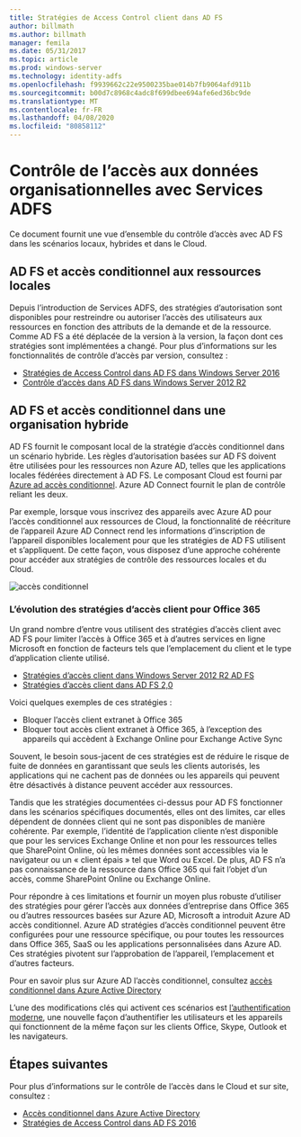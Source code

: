 ```yaml
---
title: Stratégies de Access Control client dans AD FS
author: billmath
ms.author: billmath
manager: femila
ms.date: 05/31/2017
ms.topic: article
ms.prod: windows-server
ms.technology: identity-adfs
ms.openlocfilehash: f9939662c22e9500235bae014b7fb9064afd911b
ms.sourcegitcommit: b00d7c8968c4adc8f699dbee694afe6ed36bc9de
ms.translationtype: MT
ms.contentlocale: fr-FR
ms.lasthandoff: 04/08/2020
ms.locfileid: "80858112"
---
```

# <a name="controlling-access-to-organizational-data-with-active-directory-federation-services"></a>Contrôle de l’accès aux données organisationnelles avec Services ADFS

Ce document fournit une vue d’ensemble du contrôle d’accès avec AD FS dans les scénarios locaux, hybrides et dans le Cloud.  

## <a name="ad-fs-and-conditional-access-to-on-premises-resources"></a>AD FS et accès conditionnel aux ressources locales 
Depuis l’introduction de Services ADFS, des stratégies d’autorisation sont disponibles pour restreindre ou autoriser l’accès des utilisateurs aux ressources en fonction des attributs de la demande et de la ressource.  Comme AD FS a été déplacée de la version à la version, la façon dont ces stratégies sont implémentées a changé.  Pour plus d’informations sur les fonctionnalités de contrôle d’accès par version, consultez :
- [Stratégies de Access Control dans AD FS dans Windows Server 2016](Access-Control-Policies-in-AD-FS.md)
- [Contrôle d’accès dans AD FS dans Windows Server 2012 R2](Manage-Risk-with-Conditional-Access-Control.md)


## <a name="ad-fs-and-conditional-access-in-a-hybrid-organization"></a>AD FS et accès conditionnel dans une organisation hybride  

AD FS fournit le composant local de la stratégie d’accès conditionnel dans un scénario hybride. Les règles d’autorisation basées sur AD FS doivent être utilisées pour les ressources non Azure AD, telles que les applications locales fédérées directement à AD FS.  Le composant Cloud est fourni par [Azure ad accès conditionnel](https://docs.microsoft.com/azure/active-directory/active-directory-conditional-access).  Azure AD Connect fournit le plan de contrôle reliant les deux.

Par exemple, lorsque vous inscrivez des appareils avec Azure AD pour l’accès conditionnel aux ressources de Cloud, la fonctionnalité de réécriture de l’appareil Azure AD Connect rend les informations d’inscription de l’appareil disponibles localement pour que les stratégies de AD FS utilisent et s’appliquent.  De cette façon, vous disposez d’une approche cohérente pour accéder aux stratégies de contrôle des ressources locales et du Cloud.  

![accès conditionnel](../deployment/media/Plan-Device-based-Conditional-Access-on-Premises/ADFS_ITPRO4.png)  


### <a name="the-evolution-of-client-access-policies-for-office-365"></a>L’évolution des stratégies d’accès client pour Office 365
Un grand nombre d’entre vous utilisent des stratégies d’accès client avec AD FS pour limiter l’accès à Office 365 et à d’autres services en ligne Microsoft en fonction de facteurs tels que l’emplacement du client et le type d’application cliente utilisé.  
- [Stratégies d’accès client dans Windows Server 2012 R2 AD FS](Access-Control-Policies-W2K12.md)
- [Stratégies d’accès client dans AD FS 2,0](Access-Control-Policies-in-AD-FS-2.md)

Voici quelques exemples de ces stratégies :
- Bloquer l’accès client extranet à Office 365
- Bloquer tout accès client extranet à Office 365, à l’exception des appareils qui accèdent à Exchange Online pour Exchange Active Sync

Souvent, le besoin sous-jacent de ces stratégies est de réduire le risque de fuite de données en garantissant que seuls les clients autorisés, les applications qui ne cachent pas de données ou les appareils qui peuvent être désactivés à distance peuvent accéder aux ressources.

Tandis que les stratégies documentées ci-dessus pour AD FS fonctionner dans les scénarios spécifiques documentés, elles ont des limites, car elles dépendent de données client qui ne sont pas disponibles de manière cohérente.  Par exemple, l’identité de l’application cliente n’est disponible que pour les services Exchange Online et non pour les ressources telles que SharePoint Online, où les mêmes données sont accessibles via le navigateur ou un « client épais » tel que Word ou Excel.  De plus, AD FS n’a pas connaissance de la ressource dans Office 365 qui fait l’objet d’un accès, comme SharePoint Online ou Exchange Online.

Pour répondre à ces limitations et fournir un moyen plus robuste d’utiliser des stratégies pour gérer l’accès aux données d’entreprise dans Office 365 ou d’autres ressources basées sur Azure AD, Microsoft a introduit Azure AD accès conditionnel.  Azure AD stratégies d’accès conditionnel peuvent être configurées pour une ressource spécifique, ou pour toutes les ressources dans Office 365, SaaS ou les applications personnalisées dans Azure AD.  Ces stratégies pivotent sur l’approbation de l’appareil, l’emplacement et d’autres facteurs.

Pour en savoir plus sur Azure AD l’accès conditionnel, consultez [accès conditionnel dans Azure Active Directory](https://docs.microsoft.com/azure/active-directory/active-directory-conditional-access)

L’une des modifications clés qui activent ces scénarios est [l’authentification moderne](https://blogs.office.com/2015/11/19/updated-office-365-modern-authentication-public-preview/), une nouvelle façon d’authentifier les utilisateurs et les appareils qui fonctionnent de la même façon sur les clients Office, Skype, Outlook et les navigateurs.

## <a name="next-steps"></a>Étapes suivantes
Pour plus d’informations sur le contrôle de l’accès dans le Cloud et sur site, consultez :

- [Accès conditionnel dans Azure Active Directory](https://docs.microsoft.com/azure/active-directory/active-directory-conditional-access)
- [Stratégies de Access Control dans AD FS 2016](Access-Control-Policies-in-AD-FS.md)
